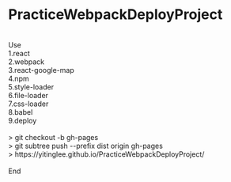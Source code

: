 # PracticeWebpackDeployProject </br>
</br>
Use  </br>
1.react </br>
2.webpack </br>
3.react-google-map </br>
4.npm </br>
5.style-loader </br>
6.file-loader </br>
7.css-loader </br>
8.babel </br>
9.deploy </br>
</br>
  > git checkout -b gh-pages </br>
  > git subtree push --prefix dist origin gh-pages </br>
  > https://yitinglee.github.io/PracticeWebpackDeployProject/ </br>
</br>
End </br>
